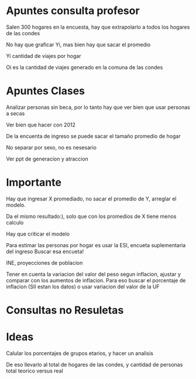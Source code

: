 # Apuntes consulta profesor

Salen 300 hogares en la encuesta, hay que extrapolarlo a todos los hogares de las condes

No hay que graficar Yi, mas bien hay que sacar el promedio

Yi cantidad de viajes por hogar

Oi es la cantidad de viajes generado en la comuna de las condes

# Apuntes Clases

Analizar personas sin beca, por lo tanto hay que ver bien que usar personas a secas

Ver bien que hacer con 2012

De la encuenta de ingreso se puede sacar el tamaño promedio de hogar

No separar por sexo, no es nesesario

Ver ppt de generacion y atraccion

# Importante

Hay que ingresar X promediado, no sacar el promedio de Y, arreglar el modelo.

Da el mismo resultado:), solo que con los promedios de X tiene menos calculo

Hay que criticar el modelo

Para estimar las personas por hogar es usar la ESI, encueta suplementaria del ingreso
Buscar esa encueta!

INE, proyecciones de poblacion

Tener en cuenta la variacion del valor del peso segun inflacion, ajustar y comparar con los aumentos de inflacion. Para eso buscar el porcentaje de inflacion (SII estan los datos) o usar variacion del valor de la UF


# Consultas no Resuletas

# Ideas

Calular los porcentajes de grupos etarios, y hacer un analisis

De eso llevarlo al total de hogares de las condes, y cantidad de personas total teorico versus real





